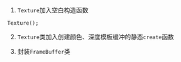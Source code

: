 1. `Texture`加入空白构造函数
```
Texture();
```

2. `Texture`类加入创建颜色、深度模板缓冲的静态`create`函数

3. 封装`FrameBuffer`类
<!--stackedit_data:
eyJoaXN0b3J5IjpbMTgwODY4Mzg5NSwtMTIxMzQ1NjA5Ml19
-->